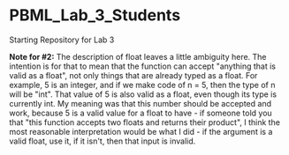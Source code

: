 # PBML_Lab_3_Students
Starting Repository for Lab 3

<b>Note for #2:</b>
The description of float leaves a little ambiguity here. The intention is for that to mean that the function can accept "anything that is valid as a float", not only things that are already typed as a float. For example, 5 is an integer, and if we make code of n = 5, then the type of n will be "int". That value of 5 is also valid as a float, even though its type is currently int. My meaning was that this number should be accepted and work, because 5 is a valid value for a float to have - if someone told you that "this function accepts two floats and returns their product", I think the most reasonable interpretation would be what I did - if the argument is a valid float, use it, if it isn't, then that input is invalid. 
